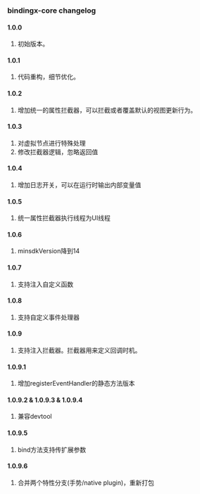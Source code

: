 ### bindingx-core changelog

#### 1.0.0

1. 初始版本。

#### 1.0.1

1. 代码重构，细节优化。

#### 1.0.2

1. 增加统一的属性拦截器，可以拦截或者覆盖默认的视图更新行为。

#### 1.0.3

1. 对虚拟节点进行特殊处理
2. 修改拦截器逻辑，忽略返回值

#### 1.0.4

1. 增加日志开关，可以在运行时输出内部变量值

#### 1.0.5

1. 统一属性拦截器执行线程为UI线程

#### 1.0.6

1. minsdkVersion降到14

#### 1.0.7

1. 支持注入自定义函数

#### 1.0.8

1. 支持自定义事件处理器

#### 1.0.9

1. 支持注入拦截器。拦截器用来定义回调时机。

#### 1.0.9.1

1. 增加registerEventHandler的静态方法版本

#### 1.0.9.2 & 1.0.9.3 & 1.0.9.4

1. 兼容devtool

#### 1.0.9.5

1. bind方法支持传扩展参数

#### 1.0.9.6

1. 合并两个特性分支(手势/native plugin)，重新打包